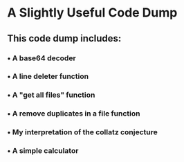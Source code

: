 # A Slightly Useful Code Dump

## This code dump includes:

### • A base64 decoder
### • A line deleter function
### • A "get all files" function
### • A remove duplicates in a file function
### • My interpretation of the collatz conjecture
### • A simple calculator
